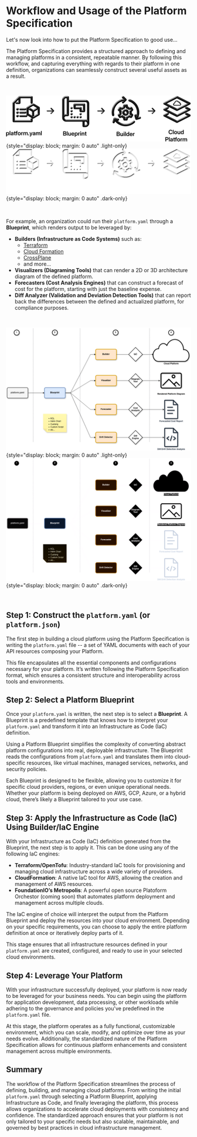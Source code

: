 # Workflow and Usage of the Platform Specification

Let's now look into how to put the Platform Specification to good use...

The Platform Specification provides a structured approach to defining and managing platforms in a consistent, repeatable manner. By following this workflow, and capturing everything with regards to their platform in one definition, organizations can seamlessly construct several useful assets as a result.

<p>&nbsp;</p>

![Workflow](./workflow-light.png){style="display: block; margin: 0 auto" .light-only}
![Workflow](./workflow-dark.png){style="display: block; margin: 0 auto" .dark-only}

<p>&nbsp;</p>

For example, an organization could run their `platform.yaml` through a **Blueprint**, which renders output to be leveraged by:

* **Builders (Infrastructure as Code Systems)** such as:
    * [Terraform](https://www.terraform.io/)
    * [Cloud Formation](https://aws.amazon.com/cloudformation/)
    * [CrossPlane](https://www.crossplane.io/)
    * and more...
* **Visualizers (Diagraming Tools)** that can render a 2D or 3D architecture diagram of the defined platform.
* **Forecasters (Cost Analysis Engines)** that can construct a forecast of cost for the platform, starting with just the baseline expense.
* **Diff Analyzer (Validation and Deviation Detection Tools)** that can report back the differences between the defined and actualized platform, for compliance purposes.

<p>&nbsp;</p>

![Workflow](./workflow-detailed-light.drawio.png){style="display: block; margin: 0 auto" .light-only}
![Workflow](./workflow-detailed-dark.drawio.png){style="display: block; margin: 0 auto" .dark-only}

<p>&nbsp;</p>

## Step 1: Construct the `platform.yaml` (or `platform.json`)
The first step in building a cloud platform using the Platform Specification is writing the `platform.yaml` file -- a set of YAML documents with each of your API resources composing your Platform.

This file encapsulates all the essential components and configurations necessary for your platform. It’s written following the Platform Specification format, which ensures a consistent structure and interoperability across tools and environments.

## Step 2: Select a Platform Blueprint
Once your `platform.yaml` is written, the next step is to select a **Blueprint**. A Blueprint is a predefined template that knows how to interpret your `platform.yaml` and transform it into an Infrastructure as Code (IaC) definition.

Using a Platform Blueprint simplifies the complexity of converting abstract platform configurations into real, deployable infrastructure. The Blueprint reads the configurations from `platform.yaml` and translates them into cloud-specific resources, like virtual machines, managed services, networks, and security policies.

Each Blueprint is designed to be flexible, allowing you to customize it for specific cloud providers, regions, or even unique operational needs. Whether your platform is being deployed on AWS, GCP, Azure, or a hybrid cloud, there’s likely a Blueprint tailored to your use case.

## Step 3: Apply the Infrastructure as Code (IaC) Using Builder/IaC Engine
With your Infrastructure as Code (IaC) definition generated from the Blueprint, the next step is to apply it. This can be done using any of the following IaC engines:


- **Terraform/OpenTofu**: Industry-standard IaC tools for provisioning and managing cloud infrastructure across a wide variety of providers.
- **CloudFormation**: A native IaC tool for AWS, allowing the creation and management of AWS resources.
- **FoundationIO’s Metropolis**: A powerful open source Platoform Orchestor (coming soon) that automates platform deployment and management across multiple clouds.

The IaC engine of choice will interpret the output from the Platform Blueprint and deploy the resources into your cloud environment. Depending on your specific requirements, you can choose to apply the entire platform definition at once or iteratively deploy parts of it.

This stage ensures that all infrastructure resources defined in your `platform.yaml` are created, configured, and ready to use in your selected cloud environments.

## Step 4: Leverage Your Platform
With your infrastructure successfully deployed, your platform is now ready to be leveraged for your business needs. You can begin using the platform for application development, data processing, or other workloads while adhering to the governance and policies you've predefined in the `platform.yaml` file.

At this stage, the platform operates as a fully functional, customizable environment, which you can scale, modify, and optimize over time as your needs evolve. Additionally, the standardized nature of the Platform Specification allows for continuous platform enhancements and consistent management across multiple environments.

## Summary
The workflow of the Platform Specification streamlines the process of defining, building, and managing cloud platforms. From writing the initial `platform.yaml` through selecting a Platform Blueprint, applying Infrastructure as Code, and finally leveraging the platform, this process allows organizations to accelerate cloud deployments with consistency and confidence. The standardized approach ensures that your platform is not only tailored to your specific needs but also scalable, maintainable, and governed by best practices in cloud infrastructure management.